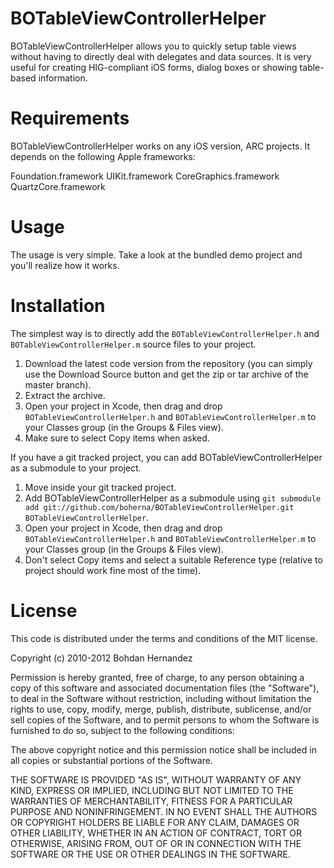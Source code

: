 BOTableViewControllerHelper
===========================

BOTableViewControllerHelper allows you to quickly setup table views without having to directly deal with delegates and data sources. It is very useful for creating HIG-compliant iOS forms, dialog boxes or showing table-based information.

Requirements
============

BOTableViewControllerHelper works on any iOS version, ARC projects. It depends on the following Apple frameworks:

Foundation.framework
UIKit.framework
CoreGraphics.framework
QuartzCore.framework

Usage
=====

The usage is very simple. Take a look at the bundled demo project and you'll realize how it works.

Installation
============

The simplest way is to directly add the `BOTableViewControllerHelper.h` and `BOTableViewControllerHelper.m` source files to your project.

1. Download the latest code version from the repository (you can simply use the Download Source button and get the zip or tar archive of the master branch).
2. Extract the archive.
3. Open your project in Xcode, then drag and drop `BOTableViewControllerHelper.h` and `BOTableViewControllerHelper.m` to your Classes group (in the Groups & Files view). 
4. Make sure to select Copy items when asked. 

If you have a git tracked project, you can add BOTableViewControllerHelper as a submodule to your project. 

1. Move inside your git tracked project.
2. Add BOTableViewControllerHelper as a submodule using `git submodule add git://github.com/boherna/BOTableViewControllerHelper.git BOTableViewControllerHelper`.
3. Open your project in Xcode, then drag and drop `BOTableViewControllerHelper.h` and `BOTableViewControllerHelper.m` to your Classes group (in the Groups & Files view). 
4. Don't select Copy items and select a suitable Reference type (relative to project should work fine most of the time).

License
=======

This code is distributed under the terms and conditions of the MIT license. 

Copyright (c) 2010-2012 Bohdan Hernandez

Permission is hereby granted, free of charge, to any person obtaining a copy of this software and associated documentation files (the "Software"), to deal in the Software without restriction, including without limitation the rights to use, copy, modify, merge, publish, distribute, sublicense, and/or sell copies of the Software, and to permit persons to whom the Software is furnished to do so, subject to the following conditions:

The above copyright notice and this permission notice shall be included in all copies or substantial portions of the Software.

THE SOFTWARE IS PROVIDED "AS IS", WITHOUT WARRANTY OF ANY KIND, EXPRESS OR IMPLIED, INCLUDING BUT NOT LIMITED TO THE WARRANTIES OF MERCHANTABILITY, FITNESS FOR A PARTICULAR PURPOSE AND NONINFRINGEMENT. IN NO EVENT SHALL THE AUTHORS OR COPYRIGHT HOLDERS BE LIABLE FOR ANY CLAIM, DAMAGES OR OTHER LIABILITY, WHETHER IN AN ACTION OF CONTRACT, TORT OR OTHERWISE, ARISING FROM, OUT OF OR IN CONNECTION WITH THE SOFTWARE OR THE USE OR OTHER DEALINGS IN THE SOFTWARE.
